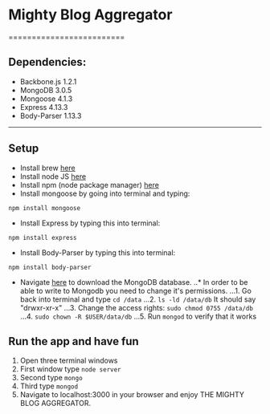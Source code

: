 # Mighty Blog Aggregator
=========================

## Dependencies:
* Backbone.js 1.2.1
* MongoDB 3.0.5
* Mongoose 4.1.3
* Express 4.13.3
* Body-Parser 1.13.3
--------------------------

## Setup
* Install brew [here](http://brew.sh/)
* Install node JS [here](https://nodejs.org/download/)
* Install npm (node package manager) [here](http://blog.npmjs.org/post/85484771375/how-to-install-npm)
* Install mongoose by going into terminal and typing:
```
npm install mongoose
```
* Install Express by typing this into terminal:
```
npm install express
```
* Install Body-Parser by typing this into terminal:
```
npm install body-parser
```
* Navigate [here](https://www.mongodb.org/downloads) to download the MongoDB database.
..* In order to be able to write to Mongodb you need to change it's permissions.
...1. Go back into terminal and type ``` cd /data ```
...2. ``` ls -ld /data/db ``` It should say "drwxr-xr-x"
...3. Change the access rights: ``` sudo chmod 0755 /data/db ```
...4. ``` sudo chown -R $USER/data/db ```
...5. Run ``` mongod ``` to verify that it works

## Run the app and have fun
1. Open three terminal windows
2. First window type ``` node server ```
3. Second type ``` mongo ```
4. Third type ``` mongod ```
5. Navigate to localhost:3000 in your browser and enjoy THE MIGHTY BLOG AGGREGATOR.

